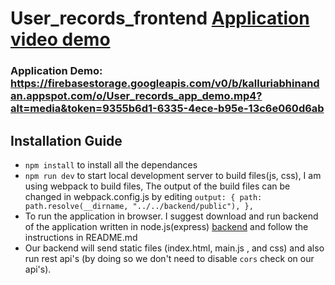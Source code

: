 # User_records_frontend [Application video demo](https://firebasestorage.googleapis.com/v0/b/kalluriabhinandan.appspot.com/o/User_records_app_demo.mp4?alt=media&token=9355b6d1-6335-4ece-b95e-13c6e060d6ab)

### Application Demo: https://firebasestorage.googleapis.com/v0/b/kalluriabhinandan.appspot.com/o/User_records_app_demo.mp4?alt=media&token=9355b6d1-6335-4ece-b95e-13c6e060d6ab

## Installation Guide
- `npm install` to install all the dependances 
- `npm run dev` to start local development server to build files(js, css), I am using webpack to build files, The output of the build files can be changed in webpack.config.js by editing
  `output: {
        path: path.resolve(__dirname, "../../backend/public"),
    },`
- To run the application in browser. I suggest download and run backend of the application written in node.js(express) [backend](https://github.com/tinkukalluri/User_records_backend) and follow the instructions in README.md
- Our backend will send static files (index.html, main.js , and css) and also run rest api's (by doing so we don't need to disable `cors` check on our api's).

